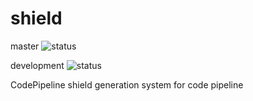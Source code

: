 # shield 
master ![status](https://shield-master-artifacts.s3.amazonaws.com/shields/shield-master-BuildStatusEventHandler/STATUS.svg)

development ![status](https://shield-development-artifacts.s3.amazonaws.com/shield-master-BuildStatusEventHandler/STATUS.svg)

CodePipeline shield generation system for code pipeline
